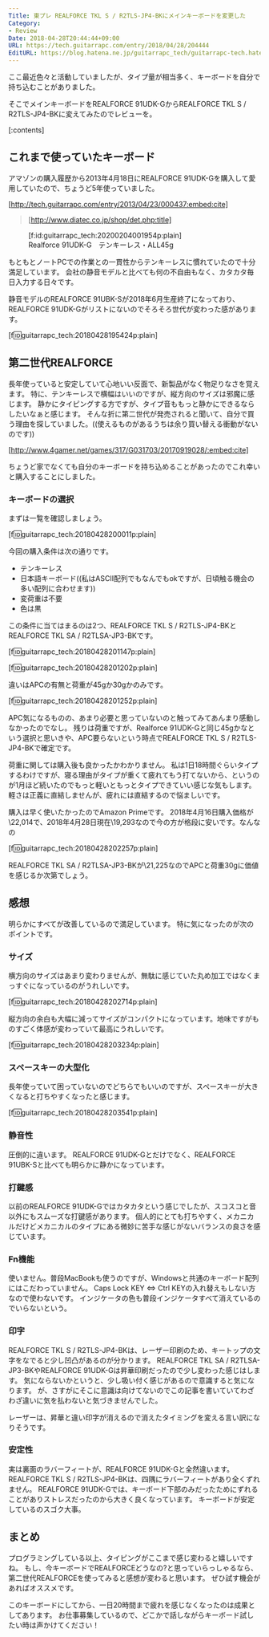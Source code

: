 ```yaml
---
Title: 東プレ REALFORCE TKL S / R2TLS-JP4-BKにメインキーボードを変更した
Category:
- Review
Date: 2018-04-28T20:44:44+09:00
URL: https://tech.guitarrapc.com/entry/2018/04/28/204444
EditURL: https://blog.hatena.ne.jp/guitarrapc_tech/guitarrapc-tech.hatenablog.com/atom/entry/17391345971639229612
---
```


ここ最近色々と活動していましたが、タイプ量が相当多く、キーボードを自分で持ち込むことがありました。

そこでメインキーボードをREALFORCE 91UDK-GからREALFORCE TKL S / R2TLS-JP4-BKに変えてみたのでレビューを。


[:contents]

## これまで使っていたキーボード

アマゾンの購入履歴から2013年4月18日にREALFORCE 91UDK-Gを購入して愛用していたので、ちょうど5年使っていました。

[http://tech.guitarrapc.com/entry/2013/04/23/000437:embed:cite]

> [http://www.diatec.co.jp/shop/det.php:title]

<figure class="figure-image figure-image-fotolife" title="Realforce 91UDK-G　テンキーレス・ALL45g">[f:id:guitarrapc_tech:20200204001954p:plain]<figcaption>Realforce 91UDK-G　テンキーレス・ALL45g</figcaption></figure>

もともとノートPCでの作業との一貫性からテンキーレスに慣れていたので十分満足しています。
会社の静音モデルと比べても何の不自由もなく、カタカタ毎日入力する日々です。

静音モデルのREALFORCE 91UBK-Sが2018年6月生産終了になっており、REALFORCE 91UDK-Gがリストにないのでそろそろ世代が変わった感があります。

[f:id:guitarrapc_tech:20180428195424p:plain]

## 第二世代REALFORCE

長年使っていると安定していて心地いい反面で、新製品がなく物足りなさを覚えます。
特に、テンキーレスで横幅はいいのですが、縦方向のサイズは邪魔に感じます。
静かにタイピングする方ですが、タイプ音ももっと静かにできるならしたいなぁと感じます。
そんな折に第二世代が発売されると聞いて、自分で買う理由を探していました。((使えるものがあるうちは余り買い替える衝動がないのです))

[http://www.4gamer.net/games/317/G031703/20170919028/:embed:cite]

ちょうど家でなくても自分のキーボードを持ち込めることがあったのでこれ幸いと購入することにしました。

### キーボードの選択

まずは一覧を確認しましょう。

[f:id:guitarrapc_tech:20180428200011p:plain]

今回の購入条件は次の通りです。

* テンキーレス
* 日本語キーボード((私はASCII配列でもなんでもokですが、日頃触る機会の多い配列に合わせます))
* 変荷重は不要
* 色は黒

この条件に当てはまるのは2つ、REALFORCE TKL S / R2TLS-JP4-BKとREALFORCE TKL SA / R2TLSA-JP3-BKです。

[f:id:guitarrapc_tech:20180428201147p:plain]

[f:id:guitarrapc_tech:20180428201202p:plain]

違いはAPCの有無と荷重が45gか30gかのみです。

[f:id:guitarrapc_tech:20180428201252p:plain]

APC気になるものの、あまり必要と思っていないのと触ってみてあんまり感動しなかったのでなし。
残りは荷重ですが、Realforce 91UDK-Gと同じ45gかなという選択と思いきや、APC要らないという時点でREALFORCE TKL S / R2TLS-JP4-BKで確定です。

荷重に関しては購入後も良かったかわかりません。
私は1日18時間ぐらいタイプするわけですが、寝る理由がタイプが重くて疲れてもう打てないから、というのが1月ほど続いたのでもっと軽いともっとタイプできていい感じな気もします。
軽さは正義に直結しませんが、疲れには直結するので悩ましいです。

購入は早く使いたかったのでAmazon Primeです。
2018年4月16日購入価格が\22,014で、2018年4月28日現在\19,293なので今の方が格段に安いです。なんなの

[f:id:guitarrapc_tech:20180428202257p:plain]

REALFORCE TKL SA / R2TLSA-JP3-BKが\21,225なのでAPCと荷重30gに価値を感じるか次第でしょう。

## 感想

明らかにすべてが改善しているので満足しています。
特に気になったのが次のポイントです。

### サイズ

横方向のサイズはあまり変わりませんが、無駄に感じていた丸め加工ではなくまっすぐになっているのがうれしいです。

[f:id:guitarrapc_tech:20180428202714p:plain]

縦方向の余白も大幅に減ってサイズがコンパクトになっています。地味ですがものすごく体感が変わっていて最高にうれしいです。

[f:id:guitarrapc_tech:20180428203234p:plain]

### スペースキーの大型化

長年使っていて困っていないのでどちらでもいいのですが、スペースキーが大きくなると打ちやすくなったと感じます。

[f:id:guitarrapc_tech:20180428203541p:plain]

### 静音性

圧倒的に違います。
REALFORCE 91UDK-Gとだけでなく、REALFORCE 91UBK-Sと比べても明らかに静かになっています。

### 打鍵感

以前のREALFORCE 91UDK-Gではカタカタという感じでしたが、スコスコと音以外にもスムーズな打鍵感があります。
個人的にとても打ちやすく、メカニカルだけどメカニカルのタイプにある微妙に苦手な感じがないバランスの良さを感じています。

### Fn機能

使いません。普段MacBookも使うのですが、Windowsと共通のキーボード配列にはこだわっていません。
Caps Lock KEY ⇔ Ctrl KEYの入れ替えもしない方なので使わないです。
インジケータの色も普段インジケータすべて消えているのでいらないという。

### 印字

REALFORCE TKL S / R2TLS-JP4-BKは、レーザー印刷のため、キートップの文字をなでると少し凹凸があるのが分かります。
REALFORCE TKL SA / R2TLSA-JP3-BKやREALFORCE 91UDK-Gは昇華印刷だったので少し変わった感じはします。
気にならないかというと、少し吸い付く感じがあるので意識すると気になります。
が、さすがにそこに意識は向けてないのでこの記事を書いていてわざわざ違いに気を払わないと気づきませんでした。

レーザーは、昇華と違い印字が消えるので消えたタイミングを変える言い訳になりそうです。

### 安定性

実は裏面のラバーフィートが、REALFORCE 91UDK-Gと全然違います。
REALFORCE TKL S / R2TLS-JP4-BKは、四隅にラバーフィートがあり全くずれません。
REALFORCE 91UDK-Gでは、キーボード下部のみだったためにずれることがありストレスだったのから大きく良くなっています。
キーボードが安定しているのスゴク大事。

## まとめ

プログラミングしている以上、タイピングがここまで感じ変わると嬉しいですね。
もし、今キーボードでREALFORCEどうなの?と思っていらっしゃるなら、第二世代REALFORCEを使ってみると感想が変わると思います。
ぜひ試す機会があればオススメです。

このキーボードにしてから、一日20時間まで疲れを感じなくなったのは成果としてあります。
お仕事募集しているので、どこかで話しながらキーボード試したい時は声かけてください！
